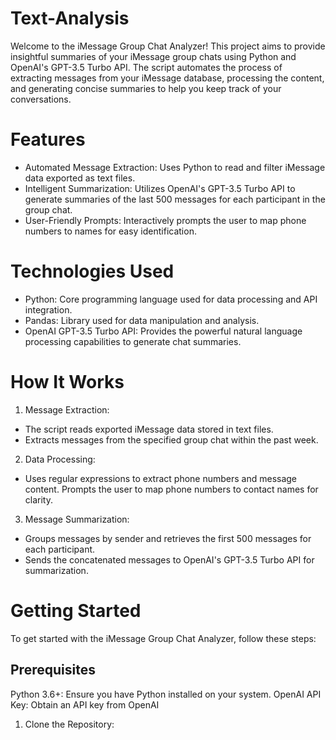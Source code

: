 # Text-Analysis
Welcome to the iMessage Group Chat Analyzer! This project aims to provide insightful summaries of your iMessage group chats using Python and OpenAI's GPT-3.5 Turbo API. The script automates the process of extracting messages from your iMessage database, processing the content, and generating concise summaries to help you keep track of your conversations.

# Features
- Automated Message Extraction: Uses Python to read and filter iMessage data exported as text files.
- Intelligent Summarization: Utilizes OpenAI's GPT-3.5 Turbo API to generate summaries of the last 500 messages for each participant in the group chat.
- User-Friendly Prompts: Interactively prompts the user to map phone numbers to names for easy identification.

# Technologies Used
- Python: Core programming language used for data processing and API integration.
- Pandas: Library used for data manipulation and analysis.
- OpenAI GPT-3.5 Turbo API: Provides the powerful natural language processing capabilities to generate chat summaries.

# How It Works
1. Message Extraction:
- The script reads exported iMessage data stored in text files.
- Extracts messages from the specified group chat within the past week.

2. Data Processing:
- Uses regular expressions to extract phone numbers and message content.
Prompts the user to map phone numbers to contact names for clarity.

3. Message Summarization:
- Groups messages by sender and retrieves the first 500 messages for each participant.
- Sends the concatenated messages to OpenAI's GPT-3.5 Turbo API for summarization.

# Getting Started
To get started with the iMessage Group Chat Analyzer, follow these steps:
## Prerequisites
Python 3.6+: Ensure you have Python installed on your system.
OpenAI API Key: Obtain an API key from OpenAI
1. Clone the Repository:
